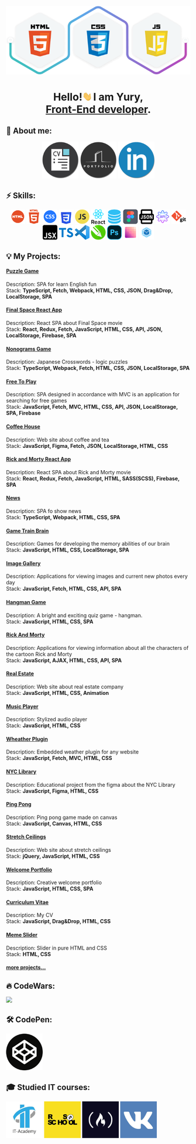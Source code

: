 <p align="center"><a target="_blank" href="https://yourunb.github.io/WelcomePortfolio/"><img src="https://github.com/YourunB/Test1/blob/main/images/frontend1.png?raw=true" alt="Frontend development"/></a></p>
<h1 align="center">Hello!<img src="https://github.com/YourunB/YourunB/blob/main/assets/images/hand-hi.gif?raw=true" width="30" style="max-width: 100%;">I am Yury,<br/><a href="https://yourunb.github.io/WelcomePortfolio/">Front-End developer</a>.</h1>

<h2>📝 About me: </h2>
<div align="center">
   <a target="_blank" href="https://yourunb.github.io/CV/"><img src="https://github.com/YourunB/Test1/blob/main/images/cv.png?raw=true" alt="CV" style="width: 100px;"></a>
   <a target="_blank" href="https://yourunb.github.io/WelcomePortfolio/"><img src="https://github.com/YourunB/Test1/blob/main/images/portfolio.png?raw=true" alt="Portfolio" style="width: 100px;"></a>
   <a target="_blank" href="https://www.linkedin.com/in/yury-butskevich-00b580262/"><img src="https://github.com/YourunB/Test1/blob/main/images/linkedin.png?raw=true" alt="Linkedin" style="width: 100px;"></a>
</div>

<h2>⚡ Skills:</h2>
<div align="center">
   <img src="assets/images/html.png" title="HTML" alt="HTML" width="40" height="40" style="max-width: 100%;">
   <img src="assets/images/html5.png" title="HTML5" alt="HTML5" width="40" height="40" style="max-width: 100%;">
   <img src="assets/images/css.png" title="CSS" alt="CSS" width="40" height="40" style="max-width: 100%;">
   <img src="assets/images/css3.png" title="CSS3" alt="CSS3" width="40" height="40" style="max-width: 100%;">
   <img src="assets/images/js.png" title="JavaScript" alt="JavaScript" width="40" height="40" style="max-width: 100%;">
   <img src="assets/images/react.png" title="React" alt="React" width="40" height="40" style="max-width: 100%;">
   <img src="assets/images/db.png" title="Data Base" alt="Data Base" width="40" height="40" style="max-width: 100%;">
   <img src="assets/images/figma.png" title="Figma" alt="Figma" width="40" height="40" style="max-width: 100%;">
   <img src="assets/images/json.png" title="JSON" alt="JSON" width="40" height="40" style="max-width: 100%;">
   <img src="assets/images/api.png" title="API" alt="API" width="40" height="40" style="max-width: 100%;">
   <img src="assets/images/git.png" title="Git" alt="Git" width="40" height="40" style="max-width: 100%;">
   <img src="assets/images/jsx.png" title="JSX" alt="JSX" width="40" height="40" style="max-width: 100%;">
   <img src="assets/images/ts.png" title="Type Script" alt="Type Script" width="40" height="40" style="max-width: 100%;">
   <img src="assets/images/vs.png" title="Visual Studio" alt="Visual Studio" width="40" height="40" style="max-width: 100%;">
   <img src="assets/images/cdraw.png" title="CorelDRAW" alt="CorelDRAW" width="40" height="40" style="max-width: 100%;">
   <img src="assets/images/ps.png" title="PhotoShop" alt="PhotoShop" width="40" height="40" style="max-width: 100%;">
   <img src="assets/images/pixel-perfect.png" title="Perfect Pixel" alt="Perfect Pixel" width="40" height="40" style="max-width: 100%;">
   <img src="assets/images/webpack.png" title="WebPack" alt="WebPack" width="40" height="40" style="max-width: 100%;">
</div>

<div>
   <h2>💡 My Projects:</h2>
   <h4><a href="https://rolling-scopes-school.github.io/yourunb-JSFE2023Q4/rss-puzzle/">Puzzle Game</a></h4>
   Description: SPA for learn English fun<br/>
   Stack: <strong>TypeScript, Fetch, Webpack, HTML, CSS, JSON, Drag&Drop, LocalStorage, SPA</strong><br/>
   
   <h4><a href="https://yourunb.github.io/FinalSpace/">Final Space React App</a></h4>
   Description: React SPA about Final Space movie<br/>
   Stack: <strong>React, Redux, Fetch, JavaScript, HTML, CSS, API, JSON, LocalStorage, Firebase, SPA</strong><br/>
   
   <h4><a href="https://yourunb.github.io/Nonograms-Game/">Nonograms Game</a></h4>
   Description: Japanese Crosswords - logic puzzles<br/>
   Stack: <strong>TypeScript, Webpack, Fetch, HTML, CSS, JSON, LocalStorage, SPA</strong><br/>
   
   <h4><a href="https://yourunb.github.io/Free-To-Play/">Free To Play</a></h4>
   Description: SPA designed in accordance with MVC is an application for searching for free games<br/>
   Stack: <strong>JavaScript, Fetch, MVC, HTML, CSS, API, JSON, LocalStorage, SPA, Firebase</strong><br/>

   <h4><a href="https://yourunb.github.io/CoffeeHouse/">Coffee House</a></h4>
   Description: Web site about coffee and tea<br/>
   Stack: <strong>JavaScript, Figma, Fetch, JSON, LocalStorage, HTML, CSS</strong><br/>

   <h4><a href="https://yourunb.github.io/Rick-and-Morty-on-React/">Rick and Morty React App</a></h4>
   Description: React SPA about Rick and Morty movie<br/>
   Stack: <strong>React, Redux, Fetch, JavaScript, HTML, SASS(SCSS), Firebase, SPA</strong><br/>

   <h4><a href="https://rolling-scopes-school.github.io/yourunb-JSFE2023Q4/news-api/">News</a></h4>
   Description: SPA fo show news<br/>
   Stack: <strong>TypeScript, Webpack, HTML, CSS, SPA</strong><br/>
   
   <h4><a href="https://yourunb.github.io/Memory-Game/Memory-Game/">Game Train Brain</a></h4>
   Description: Games for developing the memory abilities of our brain<br/>
   Stack: <strong>JavaScript, HTML, CSS, LocalStorage, SPA</strong><br/>
   
   <h4><a href="https://yourunb.github.io/Image-Gallery/image-gallery/">Image Gallery</a></h4>
   Description: Applications for viewing images and current new photos every day<br/>
   Stack: <strong>JavaScript, Fetch, HTML, CSS, API, SPA</strong><br/>

   <h4><a href="https://yourunb.github.io/Hangman-Game/">Hangman Game</a></h4>
   Description: A bright and exciting quiz game - hangman.<br/>
   Stack: <strong>JavaScript, HTML, CSS, SPA</strong><br/>
   
   <h4><a href="https://yourunb.github.io/Rick_and_Morty/">Rick And Morty</a></h4>
   Description: Applications for viewing information about all the characters of the cartoon Rick and Morty<br/>
   Stack: <strong>JavaScript, AJAX, HTML, CSS, API, SPA</strong><br/>

   <h4><a href="https://yourunb.github.io/real-estate/">Real Estate</a></h4>
   Description: Web site about real estate company<br/>
   Stack: <strong>JavaScript, HTML, CSS, Animation</strong><br/>
   
   <h4><a href="https://yourunb.github.io/Audio-Player/">Music Player</a></h4>
   Description: Stylized audio player<br/>
   Stack: <strong>JavaScript, HTML, CSS</strong><br/>
   
   <h4><a href="https://yourunb.github.io/WheatherPlugin/">Wheather Plugin</a></h4>
   Description: Embedded weather plugin for any website<br/>
   Stack: <strong>JavaScript, Fetch, MVC, HTML, CSS</strong><br/>

   <h4><a href="https://yourunb.github.io/NYC-Library/">NYC Library</a></h4>
   Description: Educational project from the figma about the NYC Library<br/>
   Stack: <strong>JavaScript, Figma, HTML, CSS</strong><br/>

   <h4><a href="https://yourunb.github.io/PingPong/">Ping Pong</a></h4>
   Description: Ping pong game made on canvas<br/>
   Stack: <strong>JavaScript, Canvas, HTML, CSS</strong><br/>
   
   <h4><a href="https://yourunb.github.io/First_project-stretch_ceilings/">Stretch Ceilings</a></h4>
   Description: Web site about stretch ceilings<br/>
   Stack: <strong>jQuery, JavaScript, HTML, CSS</strong><br/>
   
   <h4><a href="https://yourunb.github.io/WelcomePortfolio/">Welcome Portfolio</a></h4>
   Description: Creative welcome portfolio<br/>
   Stack: <strong>JavaScript, HTML, CSS, SPA</strong><br/>
   
   <h4><a href="https://yourunb.github.io/CV/">Curriculum Vitae</a></h4>
   Description: My CV<br/>
   Stack: <strong>JavaScript, Drag&Drop, HTML, CSS</strong><br/>

   <h4><a href="https://yourunb.github.io/cssMemeSlider/">Meme Slider</a></h4>
   Description: Slider in pure HTML and CSS<br/>
   Stack: <strong>HTML, CSS</strong><br/>

   <h4><a href="https://codepen.io/BxYura/pens/public">more projects...</a></h4>
</div>

<div>
  <h2>🔥 CodeWars:</h2>
  <p><a href="https://www.codewars.com/users/rsschool_785da839e5c30a16"><img class="hidden dark:inline-block" src="https://www.codewars.com/users/rsschool_785da839e5c30a16/badges/large?logo=false"></a></p>
</div>
  
<div>
  <h2>🛠️ CodePen: </h2>
  <a target="_blank" href="https://codepen.io/BxYura/pens/public"><img src="https://raw.githubusercontent.com/YourunB/CV/93c96306f28516723ffb218863511a9794ba9194/assets/svg/codepen.svg" alt="CodePen" style="width: 100px;"></a>
</div>

<h2>🎓 Studied IT courses:</h2>
<div>
   <a href="https://www.it-academy.by"><img src="https://github.com/YourunB/Test1/blob/main/images/ItAcademy.jpg?raw=true" alt="IT Academy" style="width: 100px;"></a>
   <a href="https://rs.school"><img src="https://github.com/YourunB/Test1/blob/main/images/RsSchool.jpg?raw=true" alt="RS Schoole" style="width: 100px;"></a>
   <a href="https://www.freecodecamp.org/"><img src="https://github.com/YourunB/Test1/blob/main/images/freecodecamp.jpg?raw=true" alt="Freecodecamp" style="width: 100px;"></a>
   <a href="https://education.vk.company/"><img src="https://github.com/YourunB/Test1/blob/main/images/vk.jpg?raw=true" alt="VK Education" style="width: 100px;"></a>
</div>

